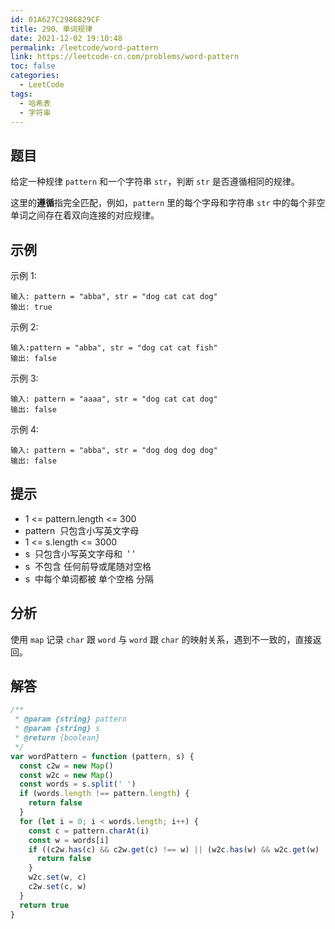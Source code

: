 ```yaml
---
id: 01A627C2986829CF
title: 290、单词规律
date: 2021-12-02 19:10:48
permalink: /leetcode/word-pattern
link: https://leetcode-cn.com/problems/word-pattern
toc: false
categories:
  - LeetCode
tags:
  - 哈希表
  - 字符串
---
```


<Level type='easy'/>

## 题目

给定一种规律 `pattern` 和一个字符串 `str`，判断 `str` 是否遵循相同的规律。

这里的**遵循**指完全匹配，例如，`pattern` 里的每个字母和字符串 `str` 中的每个非空单词之间存在着双向连接的对应规律。

## 示例

示例 1:

```text
输入: pattern = "abba", str = "dog cat cat dog"
输出: true
```

示例 2:

```text
输入:pattern = "abba", str = "dog cat cat fish"
输出: false
```

示例 3:

```text
输入: pattern = "aaaa", str = "dog cat cat dog"
输出: false
```

示例 4:

```text
输入: pattern = "abba", str = "dog dog dog dog"
输出: false
```

## 提示

- 1 <= pattern.length <= 300
- pattern  只包含小写英文字母
- 1 <= s.length <= 3000
- s  只包含小写英文字母和  ' '
- s  不包含 任何前导或尾随对空格
- s  中每个单词都被 单个空格 分隔

## 分析

使用 `map` 记录 `char` 跟 `word` 与 `word` 跟 `char` 的映射关系，遇到不一致的，直接返回。

## 解答

```javascript
/**
 * @param {string} pattern
 * @param {string} s
 * @return {boolean}
 */
var wordPattern = function (pattern, s) {
  const c2w = new Map()
  const w2c = new Map()
  const words = s.split(' ')
  if (words.length !== pattern.length) {
    return false
  }
  for (let i = 0; i < words.length; i++) {
    const c = pattern.charAt(i)
    const w = words[i]
    if ((c2w.has(c) && c2w.get(c) !== w) || (w2c.has(w) && w2c.get(w) !== c)) {
      return false
    }
    w2c.set(w, c)
    c2w.set(c, w)
  }
  return true
}
```
